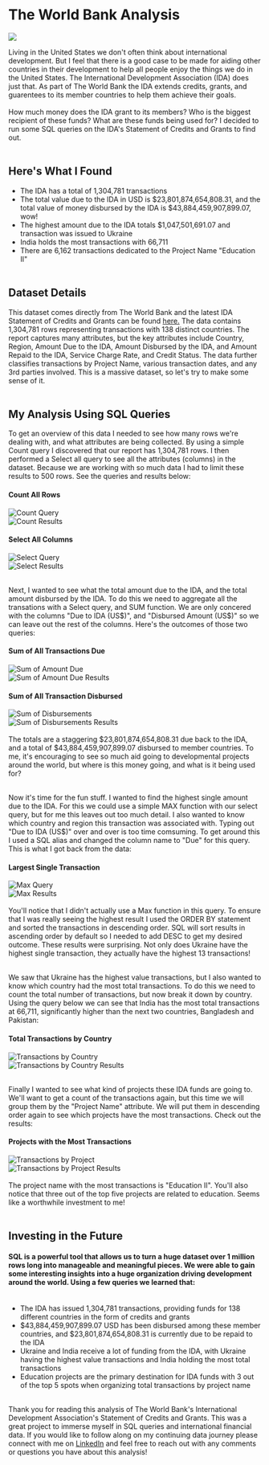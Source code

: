 # The World Bank Analysis <br>
<img src="The World Bank.png?raw=true"/> <br>

Living in the United States we don't often think about international development. But I feel that there is a good case to be made for aiding other countries in their development to help all people enjoy the things we do in the United States. The International Development Association (IDA) does just that. As part of The World Bank the IDA extends credits, grants, and guarentees to its member countries to help them achieve their goals. <br><br>
How much money does the IDA grant to its members? Who is the biggest recipient of these funds? What are these funds being used for? I decided to run some SQL queries on the IDA's Statement of Credits and Grants to find out. <br><br>

## Here's What I Found <br>
- The IDA has a total of 1,304,781 transactions
- The total value due to the IDA in USD is $23,801,874,654,808.31, and the total value of money disbursed by the IDA is $43,884,459,907,899.07, wow!
- The highest amount due to the IDA totals $1,047,501,691.07 and transaction was issued to Ukraine
- India holds the most transactions with 66,711
- There are 6,162 transactions dedicated to the Project Name "Education II"
<br><br>

## Dataset Details <br>
This dataset comes directly from The World Bank and the latest IDA Statement of Credits and Grants can be found [here.](https://finances.worldbank.org/Loans-and-Credits/IDA-Statement-Of-Credits-and-Grants-Historical-Dat/tdwh-3krx/about_data) The data contains 1,304,781 rows representing transactions with 138 distinct countries. The report captures many attributes, but the key attributes include Country, Region, Amount Due to the IDA, Amount Disbursed by the IDA, and Amount Repaid to the IDA, Service Charge Rate, and Credit Status. The data further classifies transactions by Project Name, various transaction dates, and any 3rd parties involved. This is a massive dataset, so let's try to make some sense of it.
<br><br>

## My Analysis Using SQL Queries <br>
To get an overview of this data I needed to see how many rows we're dealing with, and what attributes are being collected. By using a simple Count query I discovered that our report has 1,304,781 rows. I then performed a Select all query to see all the attributes (columns) in the dataset. Because we are working with so much data I had to limit these results to 500 rows. See the queries and results below: <br>

#### Count All Rows <br>
![Count Query](wb_count2.png) <br>
![Count Results](wb_countallpic.png) <br>
#### Select All Columns <br>
![Select Query](wb_selectall2.png) <br>
![Select Results](wb_selectallpic.png) <br><br>

Next, I wanted to see what the total amount due to the IDA, and the total amount disbursed by the IDA. To do this we need to aggregate all the transations with a Select query, and SUM function. We are only concered with the columns "Due to IDA (US$)", and "Disbursed Amount (US$)" so we can leave out the rest of the columns. Here's the outcomes of those two queries: <br>
#### Sum of All Transactions Due <br>
![Sum of Amount Due](wb_sum2.png) <br>
![Sum of Amount Due Results](wb_sumpic.png) <br>
#### Sum of All Transaction Disbursed <br>
![Sum of Disbursements](wb_sumdis.png) <br>
![Sum of Disbursements Results](wb_sumdispic.png) <br><br>
The totals are a staggering $23,801,874,654,808.31 due back to the IDA, and a total of $43,884,459,907,899.07 disbursed to member countries. To me, it's encouraging to see so much aid going to developmental projects around the world, but where is this money going, and what is it being used for?<br><br>

Now it's time for the fun stuff. I wanted to find the highest single amount due to the IDA. For this we could use a simple MAX function with our select query, but for me this leaves out too much detail. I also wanted to know which country and region this transaction was associated with. Typing out "Due to IDA (US$)" over and over is too time comsuming. To get around this I used a SQL alias and changed the column name to "Due" for this query. This is what I got back from the data: <br>
#### Largest Single Transaction <br>
![Max Query](wb_max.png) <br>
![Max Results](wb_maxpic.png) <br><br>
You'll notice that I didn't actually use a Max function in this query. To ensure that I was really seeing the highest result I used the ORDER BY statement and sorted the transactions in descending order. SQL will sort results in ascending order by default so I needed to add DESC to get my desired outcome. These results were surprising. Not only does Ukraine have the highest single transaction, they actually have the highest 13 transactions! <br><br>

We saw that Ukraine has the highest value transactions, but I also wanted to know which country had the most total transactions. To do this we need to count the total number of transactions, but now break it down by country. Using the query below we can see that India has the most total transactions at 66,711, significantly higher than the next two countries, Bangladesh and Pakistan: <br>
#### Total Transactions by Country <br>
![Transactions by Country](wb_countrytrans.png) <br>
![Transactions by Country Results](wb_countrytranspic.png) <br><br>

Finally I wanted to see what kind of projects these IDA funds are going to. We'll want to get a count of the transactions again, but this time we will group them by the "Project Name" attribute. We will put them in descending order again to see which projects have the most transactions. Check out the results: <br>
#### Projects with the Most Transactions <br>
![Transactions by Project](wb_projects.png) <br>
![Transactions by Project Results](wb_projectspic.png) <br><br>
The project name with the most transactions is "Education II". You'll also notice that three out of the top five projects are related to education. Seems like a worthwhile investment to me! <br><br>

## Investing in the Future <br>
#### SQL is a powerful tool that allows us to turn a huge dataset over 1 million rows long into manageable and meaningful pieces. We were able to gain some interesting insights into a huge organization driving development around the world. Using a few queries we learned that: <br><br>
- The IDA has issued 1,304,781 transactions, providing funds for 138 different countries in the form of credits and grants
- $43,884,459,907,899.07 USD has been disbursed among these member countries, and $23,801,874,654,808.31 is currently due to be repaid to the IDA
- Ukraine and India receive a lot of funding from the IDA, with Ukraine having the highest value transactions and India holding the most total transactions
- Education projects are the primary destination for IDA funds with 3 out of the top 5 spots when organizing total transactions by project name <br><br>

Thank you for reading this analysis of The World Bank's International Development Association's Statement of Credits and Grants. This was a great project to immerse myself in SQL queries and international financial data. If you would like to follow along on my continuing data journey please connect with me on [LinkedIn](https://www.linkedin.com/in/webb-kimmel-346701a8/) and feel free to reach out with any comments or questions you have about this analysis!

